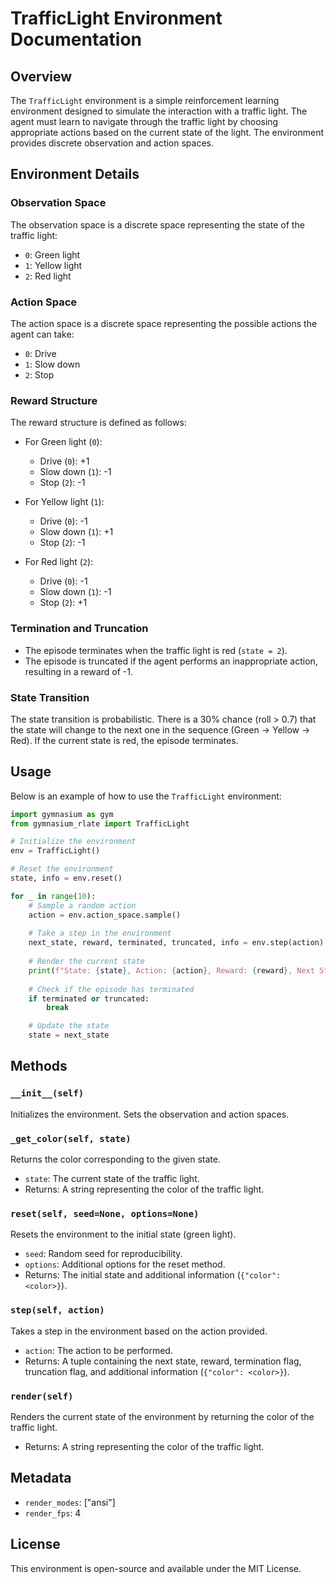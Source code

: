 # TrafficLight Environment Documentation

## Overview

The `TrafficLight` environment is a simple reinforcement learning environment designed to simulate the interaction with a traffic light. The agent must learn to navigate through the traffic light by choosing appropriate actions based on the current state of the light. The environment provides discrete observation and action spaces.


## Environment Details

### Observation Space

The observation space is a discrete space representing the state of the traffic light:

- `0`: Green light
- `1`: Yellow light
- `2`: Red light

### Action Space

The action space is a discrete space representing the possible actions the agent can take:

- `0`: Drive
- `1`: Slow down
- `2`: Stop

### Reward Structure

The reward structure is defined as follows:

- For Green light (`0`):
    - Drive (`0`): +1
    - Slow down (`1`): -1
    - Stop (`2`): -1

- For Yellow light (`1`):
    - Drive (`0`): -1
    - Slow down (`1`): +1
    - Stop (`2`): -1

- For Red light (`2`):
    - Drive (`0`): -1
    - Slow down (`1`): -1
    - Stop (`2`): +1

### Termination and Truncation

- The episode terminates when the traffic light is red (`state = 2`).
- The episode is truncated if the agent performs an inappropriate action, resulting in a reward of -1.

### State Transition

The state transition is probabilistic. There is a 30% chance (roll > 0.7) that the state will change to the next one in the sequence (Green -> Yellow -> Red). If the current state is red, the episode terminates.

## Usage

Below is an example of how to use the `TrafficLight` environment:

```python
import gymnasium as gym
from gymnasium_rlate import TrafficLight

# Initialize the environment
env = TrafficLight()

# Reset the environment
state, info = env.reset()

for _ in range(10):
    # Sample a random action
    action = env.action_space.sample()
    
    # Take a step in the environment
    next_state, reward, terminated, truncated, info = env.step(action)
    
    # Render the current state
    print(f"State: {state}, Action: {action}, Reward: {reward}, Next State: {next_state}, Color: {info['color']}")
    
    # Check if the episode has terminated
    if terminated or truncated:
        break

    # Update the state
    state = next_state
```

## Methods

### `__init__(self)`

Initializes the environment. Sets the observation and action spaces.

### `_get_color(self, state)`

Returns the color corresponding to the given state.

- `state`: The current state of the traffic light.
- Returns: A string representing the color of the traffic light.

### `reset(self, seed=None, options=None)`

Resets the environment to the initial state (green light).

- `seed`: Random seed for reproducibility.
- `options`: Additional options for the reset method.
- Returns: The initial state and additional information (`{"color": <color>}`).

### `step(self, action)`

Takes a step in the environment based on the action provided.

- `action`: The action to be performed.
- Returns: A tuple containing the next state, reward, termination flag, truncation flag, and additional information (`{"color": <color>}`).

### `render(self)`

Renders the current state of the environment by returning the color of the traffic light.

- Returns: A string representing the color of the traffic light.

## Metadata

- `render_modes`: ["ansi"]
- `render_fps`: 4

## License

This environment is open-source and available under the MIT License.